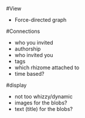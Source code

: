 #View

* Force-directed graph

#Connections

* who you invited
* authorship
* who invited you
* tags 
* which rhizome attached to
* time based?

#display

* not too whizzy/dynamic
* images for the blobs?
* text (title) for the blobs?


